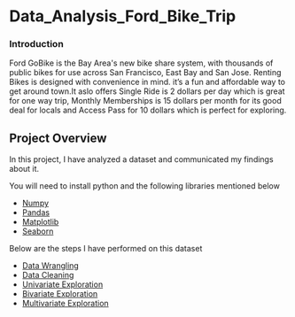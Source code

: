 # Data_Analysis_Ford_Bike_Trip

### Introduction

Ford GoBike is the Bay Area's new bike share system, with thousands of public bikes for use across San Francisco, East Bay and San Jose. Renting Bikes is designed with convenience in mind. it’s a fun and affordable way to get around town.It aslo offers Single Ride is 2 dollars per day which is great for one way trip, Monthly Memberships is 15 dollars per month for its good deal for locals and Access Pass for 10 dollars which is perfect for exploring.

## Project Overview

In this project, I have analyzed a dataset and communicated my findings about it. 

You will need to install python and the following libraries mentioned below

<ul>
<li><a href="#numpy">Numpy</a></li>
<li><a href="#pandas">Pandas</a></li>
<li><a href="#matplotlib">Matplotlib</a></li>
<li><a href="seaborn">Seaborn</a></li>
</ul>


Below are the steps I have performed on this dataset

<ul>
<li><a href="#wrangling">Data Wrangling</a></li>
<li><a href="#cleaning">Data Cleaning</a></li>
<li><a href="#univariate">Univariate Exploration</a></li>
<li><a href="#bivariate">Bivariate Exploration</a></li>
<li><a href="#multivariate">Multivariate Exploration</a></li>
</ul>
